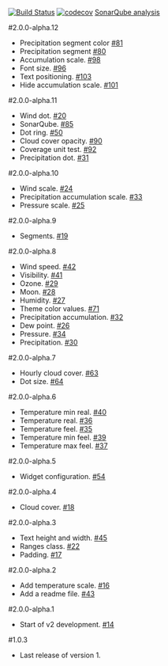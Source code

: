 [![Build Status](https://travis-ci.org/tdillon/weather-widget-number-one.svg?branch=master)](https://travis-ci.org/tdillon/weather-widget-number-one)
[![codecov](https://codecov.io/gh/tdillon/weather-widget-number-one/branch/master/graph/badge.svg)](https://codecov.io/gh/tdillon/weather-widget-number-one)
[SonarQube analysis][SonarQube]

#2.0.0-alpha.12
- Precipitation segment color [#81][81]
- Precipitation segment [#80][80]
- Accumulation scale. [#98][98]
- Font size. [#96][96]
- Text positioning. [#103][103]
- Hide accumulation scale. [#101][101]

#2.0.0-alpha.11
- Wind dot. [#20][20]
- SonarQube. [#85][85]
- Dot ring. [#50][50]
- Cloud cover opacity. [#90][90]
- Coverage unit test. [#92][92]
- Precipitation dot. [#31][31]

#2.0.0-alpha.10
- Wind scale. [#24][24]
- Precipitation accumulation scale. [#33][33]
- Pressure scale. [#25][25]

#2.0.0-alpha.9
- Segments. [#19][19]

#2.0.0-alpha.8
- Wind speed. [#42][42]
- Visibility. [#41][41]
- Ozone. [#29][29]
- Moon. [#28][28]
- Humidity. [#27][27]
- Theme color values. [#71][71]
- Precipitation accumulation. [#32][32]
- Dew point. [#26][26]
- Pressure. [#34][34]
- Precipitation. [#30][30]

#2.0.0-alpha.7
- Hourly cloud cover. [#63][63]
- Dot size. [#64][64]

#2.0.0-alpha.6
- Temperature min real. [#40][40]
- Temperature real. [#36][36]
- Temperature feel. [#35][35]
- Temperature min feel. [#39][39]
- Temperature max feel. [#37][37]

#2.0.0-alpha.5
- Widget configuration. [#54][54]

#2.0.0-alpha.4
- Cloud cover. [#18][18]

#2.0.0-alpha.3
- Text height and width. [#45][45]
- Ranges class. [#22][22]
- Padding. [#17][17]

#2.0.0-alpha.2
- Add temperature scale. [#16][16]
- Add a readme file.  [#43][16]

#2.0.0-alpha.1
- Start of v2 development. [#14][14]

#1.0.3
- Last release of version 1.





[SonarQube]: https://sonarqube.com/dashboard/index?id=weather-widget-number-one

[14]: https://github.com/tdillon/weather-widget-number-one/issues/14
[16]: https://github.com/tdillon/weather-widget-number-one/issues/16
[17]: https://github.com/tdillon/weather-widget-number-one/issues/17
[18]: https://github.com/tdillon/weather-widget-number-one/issues/18
[19]: https://github.com/tdillon/weather-widget-number-one/issues/19
[20]: https://github.com/tdillon/weather-widget-number-one/issues/20
[22]: https://github.com/tdillon/weather-widget-number-one/issues/22
[23]: https://github.com/tdillon/weather-widget-number-one/issues/23
[24]: https://github.com/tdillon/weather-widget-number-one/issues/24
[25]: https://github.com/tdillon/weather-widget-number-one/issues/25
[26]: https://github.com/tdillon/weather-widget-number-one/issues/26
[27]: https://github.com/tdillon/weather-widget-number-one/issues/27
[28]: https://github.com/tdillon/weather-widget-number-one/issues/28
[29]: https://github.com/tdillon/weather-widget-number-one/issues/29
[30]: https://github.com/tdillon/weather-widget-number-one/issues/30
[31]: https://github.com/tdillon/weather-widget-number-one/issues/31
[32]: https://github.com/tdillon/weather-widget-number-one/issues/32
[33]: https://github.com/tdillon/weather-widget-number-one/issues/33
[34]: https://github.com/tdillon/weather-widget-number-one/issues/34
[35]: https://github.com/tdillon/weather-widget-number-one/issues/35
[36]: https://github.com/tdillon/weather-widget-number-one/issues/36
[37]: https://github.com/tdillon/weather-widget-number-one/issues/37
[39]: https://github.com/tdillon/weather-widget-number-one/issues/39
[40]: https://github.com/tdillon/weather-widget-number-one/issues/40
[41]: https://github.com/tdillon/weather-widget-number-one/issues/41
[42]: https://github.com/tdillon/weather-widget-number-one/issues/42
[43]: https://github.com/tdillon/weather-widget-number-one/issues/43
[45]: https://github.com/tdillon/weather-widget-number-one/issues/45
[50]: https://github.com/tdillon/weather-widget-number-one/issues/50
[54]: https://github.com/tdillon/weather-widget-number-one/issues/54
[63]: https://github.com/tdillon/weather-widget-number-one/issues/63
[64]: https://github.com/tdillon/weather-widget-number-one/issues/64
[71]: https://github.com/tdillon/weather-widget-number-one/issues/71
[80]: https://github.com/tdillon/weather-widget-number-one/issues/80
[81]: https://github.com/tdillon/weather-widget-number-one/issues/81
[85]: https://github.com/tdillon/weather-widget-number-one/issues/85
[90]: https://github.com/tdillon/weather-widget-number-one/issues/90
[92]: https://github.com/tdillon/weather-widget-number-one/issues/92
[96]: https://github.com/tdillon/weather-widget-number-one/issues/96
[98]: https://github.com/tdillon/weather-widget-number-one/issues/98
[101]: https://github.com/tdillon/weather-widget-number-one/issues/101
[103]: https://github.com/tdillon/weather-widget-number-one/issues/103
